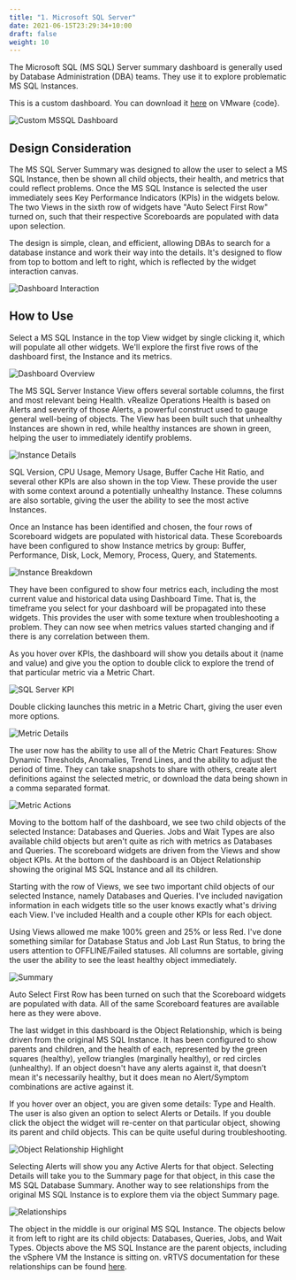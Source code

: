 ```yaml
---
title: "1. Microsoft SQL Server"
date: 2021-06-15T23:29:34+10:00
draft: false
weight: 10
---
```


The Microsoft SQL (MS SQL) Server summary dashboard is generally used by Database Administration (DBA) teams. They use it to explore problematic MS SQL Instances.

This is a custom dashboard. You can download it [here](https://code.vmware.com/samples?id=7580.) on VMware {code}.

![Custom MSSQL Dashboard](3.8.1-fig-1.png)

## Design Consideration

The MS SQL Server Summary was designed to allow the user to select a MS SQL Instance, then be shown all child objects, their health, and metrics that could reflect problems. Once the MS SQL Instance is selected the user immediately sees Key Performance Indicators (KPIs) in the widgets below. The two Views in the sixth row of widgets have "Auto Select First Row" turned on, such that their respective Scoreboards are populated with data upon selection.

The design is simple, clean, and efficient, allowing DBAs to search for a database instance and work their way into the details. It's designed to flow from top to bottom and left to right, which is reflected by the widget interaction canvas.

![Dashboard Interaction](3.8.1-fig-2.png)

## How to Use

Select a MS SQL Instance in the top View widget by single clicking it, which will populate all other widgets. We'll explore the first five rows of the dashboard first, the Instance and its metrics.

![Dashboard Overview](3.8.1-fig-3.png)

The MS SQL Server Instance View offers several sortable columns, the first and most relevant being Health. vRealize Operations Health is based on Alerts and severity of those Alerts, a powerful construct used to gauge general well-being of objects. The View has been built such that unhealthy Instances are shown in red, while healthy instances are shown in green, helping the user to immediately identify problems.

![Instance Details](3.8.1-fig-4.png)

SQL Version, CPU Usage, Memory Usage, Buffer Cache Hit Ratio, and several other KPIs are also shown in the top View. These provide the user with some context around a potentially unhealthy Instance. These columns are also sortable, giving the user the ability to see the most active Instances.

Once an Instance has been identified and chosen, the four rows of Scoreboard widgets are populated with historical data. These Scoreboards have been configured to show Instance metrics by group: Buffer, Performance, Disk, Lock, Memory, Process, Query, and Statements.

![Instance Breakdown](3.8.1-fig-5.png)

They have been configured to show four metrics each, including the most current value and historical data using Dashboard Time. That is, the timeframe you select for your dashboard will be propagated into these widgets. This provides the user with some texture when troubleshooting a problem. They can now see when metrics values started changing and if there is any correlation between them.

As you hover over KPIs, the dashboard will show you details about it (name and value) and give you the option to double click to explore the trend of that particular metric via a Metric Chart.

![SQL Server KPI](3.8.1-fig-6.png)

Double clicking launches this metric in a Metric Chart, giving the user even more options.

![Metric Details](3.8.1-fig-7.png)

The user now has the ability to use all of the Metric Chart Features: Show Dynamic Thresholds, Anomalies, Trend Lines, and the ability to adjust the period of time. They can take snapshots to share with others, create alert definitions against the selected metric, or download the data being shown in a comma separated format.

![Metric Actions](3.8.1-fig-8.png)

Moving to the bottom half of the dashboard, we see two child objects of the selected Instance: Databases and Queries. Jobs and Wait Types are also available child objects but aren't quite as rich with metrics as Databases and Queries. The scoreboard widgets are driven from the Views and show object KPIs. At the bottom of the dashboard is an Object Relationship showing the original MS SQL Instance and all its children.

Starting with the row of Views, we see two important child objects of our selected Instance, namely Databases and Queries. I've included navigation information in each widgets title so the user knows exactly what's driving each View. I've included Health and a couple other KPIs for each object.

Using Views allowed me make 100% green and 25% or less Red. I've done something similar for Database Status and Job Last Run Status, to bring the users attention to OFFLINE/Failed statuses. All columns are sortable, giving the user the ability to see the least healthy object immediately.

![Summary](3.8.1-fig-9.png)

Auto Select First Row has been turned on such that the Scoreboard widgets are populated with data. All of the same Scoreboard features are available here as they were above.

The last widget in this dashboard is the Object Relationship, which is being driven from the original MS SQL Instance. It has been configured to show parents and children, and the health of each, represented by the green squares (healthy), yellow triangles (marginally healthy), or red circles (unhealthy). If an object doesn't have any alerts against it, that doesn't mean it's necessarily healthy, but it does mean no Alert/Symptom combinations are active against it.

If you hover over an object, you are given some details: Type and Health. The user is also given an option to select Alerts or Details. If you double click the object the widget will re-center on that particular object, showing its parent and child objects. This can be quite useful during troubleshooting.

![Object Relationship Highlight](3.8.1-fig-10.png)

Selecting Alerts will show you any Active Alerts for that object. Selecting Details will take you to the Summary page for that object, in this case the MS SQL Database Summary. Another way to see relationships from the original MS SQL Instance is to explore them via the object Summary page.

![Relationships](3.8.1-fig-11.png)

The object in the middle is our original MS SQL Instance. The objects below it from left to right are its child objects: Databases, Queries, Jobs, and Wait Types. Objects above the MS SQL Instance are the parent objects, including the vSphere VM the Instance is sitting on. vRTVS documentation for these relationships can be found [here](https://docs.vmware.com/en/VMware-vRealize-True-Visibility-Suite/1.0/microsoft-sql-server/GUID-E83B417A-2E87-46E6-9827-DDF2E75D62D2.html).
